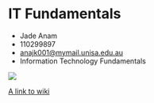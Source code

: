 # IT Fundamentals


 * Jade Anam
 * 110299897
 * anajk001@mymail.unisa.edu.au
 * Information Technology Fundamentals


<img src="https://upload.wikimedia.org/wikipedia/commons/thumb/0/03/Kismet-IMG_6007-black.jpg/800px-Kismet-IMG_6007-black.jpg">

[A link to wiki](https://commons.wikimedia.org/wiki/File:Kismet-IMG_6007-black.jp)
